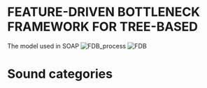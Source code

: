 # FEATURE-DRIVEN BOTTLENECK FRAMEWORK FOR TREE-BASED
The model used in SOAP
![FDB_process](assets/img/FDB_process.png)
![FDB](assets/img/FDB.png)
# Sound categories
